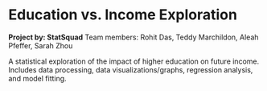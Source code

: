 # Education vs. Income Exploration

**Project by: StatSquad**
Team members: Rohit Das, Teddy Marchildon, Aleah Pfeffer, Sarah Zhou

A statistical exploration of the impact of higher education on future income. 
Includes data processing, data visualizations/graphs, regression analysis, and model fitting.
